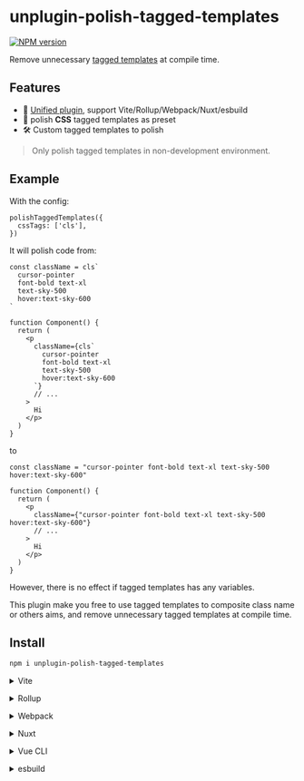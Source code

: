 # unplugin-polish-tagged-templates

[![NPM version](https://img.shields.io/npm/v/unplugin-polish-tagged-templates?color=a1b858&label=)](https://www.npmjs.com/package/unplugin-polish-tagged-templates)

Remove unnecessary [tagged templates](https://developer.mozilla.org/en-US/docs/Web/JavaScript/Reference/Template_literals#tagged_templates) at compile time.

## Features

- 🦄 [Unified plugin](https://github.com/unjs/unplugin), support Vite/Rollup/Webpack/Nuxt/esbuild
- 💎 polish **CSS** tagged templates as preset
- 🛠️ Custom tagged templates to polish

> Only polish tagged templates in non-development environment.

## Example

With the config:

```tsx
polishTaggedTemplates({
  cssTags: ['cls'],
})
```

It will polish code from:

```tsx
const className = cls`
  cursor-pointer
  font-bold text-xl
  text-sky-500
  hover:text-sky-600
`

function Component() {
  return (
    <p
      className={cls`
        cursor-pointer
        font-bold text-xl
        text-sky-500
        hover:text-sky-600
      `}
      // ...
    >
      Hi
    </p>
  )
}
```

to

```tsx
const className = "cursor-pointer font-bold text-xl text-sky-500 hover:text-sky-600"

function Component() {
  return (
    <p
      className={"cursor-pointer font-bold text-xl text-sky-500 hover:text-sky-600"}
      // ...
    >
      Hi
    </p>
  )
}
```

However, there is no effect if tagged templates has any variables.

This plugin make you free to use tagged templates to composite class name or others aims, and remove unnecessary tagged templates at compile time.

## Install

```bash
npm i unplugin-polish-tagged-templates
```

<details>
<summary>Vite</summary><br>

```ts
// vite.config.ts
import polishTaggedTemplates from 'unplugin-polish-tagged-templates/vite'

export default defineConfig({
  plugins: [
    polishTaggedTemplates({
      /* options */
    }),
  ],
})
```

Example: [`playground/`](./playground/)

<br></details>

<details>
<summary>Rollup</summary><br>

```ts
// rollup.config.js
import polishTaggedTemplates from 'unplugin-polish-tagged-templates/rollup'

export default {
  plugins: [
    polishTaggedTemplates({
      /* options */
    }),
  ],
}
```

<br></details>

<details>
<summary>Webpack</summary><br>

```ts
// webpack.config.js
module.exports = {
  /* ... */
  plugins: [
    require('unplugin-polish-tagged-templates/webpack')({
      /* options */
    }),
  ],
}
```

<br></details>

<details>
<summary>Nuxt</summary><br>

```ts
// nuxt.config.js
export default defineNuxtConfig({
  modules: [
    [
      'unplugin-polish-tagged-templates/nuxt',
      {
        /* options */
      },
    ],
  ],
})
```

> This module works for both Nuxt 2 and [Nuxt Vite](https://github.com/nuxt/vite)

<br></details>

<details>
<summary>Vue CLI</summary><br>

```ts
// vue.config.js
module.exports = {
  configureWebpack: {
    plugins: [
      require('unplugin-polish-tagged-templates/webpack')({
        /* options */
      }),
    ],
  },
}
```

<br></details>

<details>
<summary>esbuild</summary><br>

```ts
// esbuild.config.js
import { build } from 'esbuild'
import polishTaggedTemplates from 'unplugin-polish-tagged-templates/esbuild'

build({
  plugins: [polishTaggedTemplates()],
})
```

<br></details>
